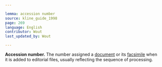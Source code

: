 ```yaml
---

lemma: accession number
source: kline_guide_1998
page: 269 
language: English
contributor: Wout
last_updated_by: Wout

---
```


**Accession number.** The number assigned a [document](document.html) or its [facsimile](facsimile.html) when it is added to editorial files, usually reflecting the sequence of processing.

